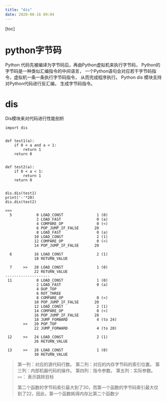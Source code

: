 ```yaml
---
title: "dis"
date: 2020-08-16 09:04
---
```

[toc]



# python字节码

 Python 代码先被编译为字节码后，再由Python虚拟机来执行字节码， Python的字节码是一种类似汇编指令的中间语言， 一个Python语句会对应若干字节码指令，虚拟机一条一条执行字节码指令， 从而完成程序执行。 Python dis 模块支持对Python代码进行反汇编， 生成字节码指令。

# dis

Dis模块来对代码进行性能剖析





```
import dis


def test1(a):
    if 0 < a and a < 1:
        return 1
    return 0


def test2(a):
    if 0 < a < 1:
        return 1
    return 0


dis.dis(test1)
print('-'*20)
dis.dis(test2)

>>>
  5           0 LOAD_CONST               1 (0)
              2 LOAD_FAST                0 (a)
              4 COMPARE_OP               0 (<)
              6 POP_JUMP_IF_FALSE       20
              8 LOAD_FAST                0 (a)
             10 LOAD_CONST               2 (1)
             12 COMPARE_OP               0 (<)
             14 POP_JUMP_IF_FALSE       20

  6          16 LOAD_CONST               2 (1)
             18 RETURN_VALUE

  7     >>   20 LOAD_CONST               1 (0)
             22 RETURN_VALUE
--------------------
 11           0 LOAD_CONST               1 (0)
              2 LOAD_FAST                0 (a)
              4 DUP_TOP
              6 ROT_THREE
              8 COMPARE_OP               0 (<)
             10 POP_JUMP_IF_FALSE       20
             12 LOAD_CONST               2 (1)
             14 COMPARE_OP               0 (<)
             16 POP_JUMP_IF_FALSE       28
             18 JUMP_FORWARD             4 (to 24)
        >>   20 POP_TOP
             22 JUMP_FORWARD             4 (to 28)

 12     >>   24 LOAD_CONST               2 (1)
             26 RETURN_VALUE

 13     >>   28 LOAD_CONST               1 (0)
             30 RETURN_VALUE
```

> 第一列：对应的源代码行数。
> 第二列：对应的内存字节码的索引位置。
> 第三列：内部机器代码的操作。
> 第四列：指令参数。
> 第五列：实际参数。
> `>>`： 表示跳转目标
>
> 第二个函数的字节码索引最大到了30，而第一个函数的字节码索引最大仅到了22，因此，第一个函数耗得内存比第二个函数少